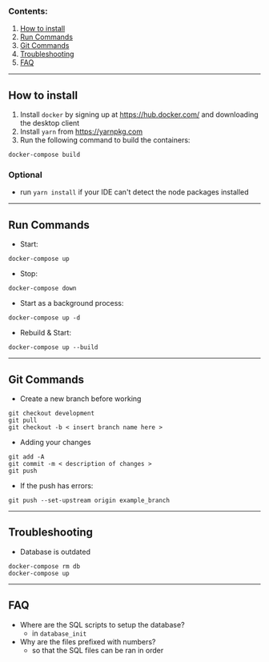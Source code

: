 ### Contents:
1. [How to install](#how-to-install)
2. [Run Commands](#run-commands)
3. [Git Commands](#git-commands)
4. [Troubleshooting](#troubleshooting)
5. [FAQ](#faq)
---
## How to install
1. Install `docker` by signing up at https://hub.docker.com/ and downloading the desktop client 
2. Install `yarn` from https://yarnpkg.com
3. Run the following command to build the containers:
```
docker-compose build
```

### Optional
- run `yarn install` if your IDE can't detect the node packages installed
---
## Run Commands
- Start:
```
docker-compose up
```
- Stop:
```
docker-compose down
```
- Start as a background process:
```
docker-compose up -d
```
- Rebuild & Start:
```
docker-compose up --build
```
---
## Git Commands
- Create a new branch before working
```
git checkout development
git pull
git checkout -b < insert branch name here >
```
- Adding your changes
```
git add -A
git commit -m < description of changes >
git push
```
- If the push has errors:
```
git push --set-upstream origin example_branch
```
---
## Troubleshooting
- Database is outdated
```
docker-compose rm db
docker-compose up
```
---
## FAQ
- Where are the SQL scripts to setup the database?
  - in `database_init`
- Why are the files prefixed with numbers?
  - so that the SQL files can be ran in order